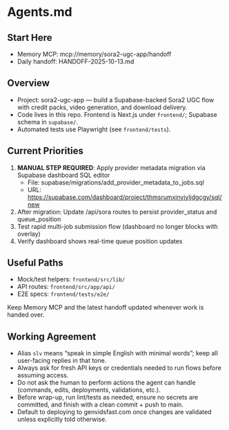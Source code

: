 # Agents.md

## Start Here
- Memory MCP: mcp://memory/sora2-ugc-app/handoff
- Daily handoff: HANDOFF-2025-10-13.md

## Overview
- Project: sora2-ugc-app — build a Supabase-backed Sora2 UGC flow with credit packs, video generation, and download delivery.
- Code lives in this repo. Frontend is Next.js under `frontend/`; Supabase schema in `supabase/`.
- Automated tests use Playwright (see `frontend/tests`).

## Current Priorities
1. **MANUAL STEP REQUIRED**: Apply provider metadata migration via Supabase dashboard SQL editor
   - File: supabase/migrations/add_provider_metadata_to_jobs.sql
   - URL: https://supabase.com/dashboard/project/thmsrumxinyjyljdgcgy/sql/new
2. After migration: Update /api/sora routes to persist provider_status and queue_position
3. Test rapid multi-job submission flow (dashboard no longer blocks with overlay)
4. Verify dashboard shows real-time queue position updates

## Useful Paths
- Mock/test helpers: `frontend/src/lib/`
- API routes: `frontend/src/app/api/`
- E2E specs: `frontend/tests/e2e/`

Keep Memory MCP and the latest handoff updated whenever work is handed over.

## Working Agreement
- Alias `slv` means “speak in simple English with minimal words”; keep all user-facing replies in that tone.
- Always ask for fresh API keys or credentials needed to run flows before assuming access.
- Do not ask the human to perform actions the agent can handle (commands, edits, deployments, validations, etc.).
- Before wrap-up, run lint/tests as needed, ensure no secrets are committed, and finish with a clean commit + push to main.
- Default to deploying to genvidsfast.com once changes are validated unless explicitly told otherwise.
